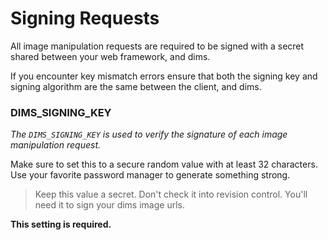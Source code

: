 # Signing Requests

All image manipulation requests are required to be signed with a secret
shared between your web framework, and dims.

If you encounter key mismatch errors ensure that both the signing key and signing algorithm are the
same between the client, and dims.

### DIMS_SIGNING_KEY

*The `DIMS_SIGNING_KEY` is used to verify the signature of each image manipulation request.*

Make sure to set this to a secure random value with at least 32 characters. Use your favorite
password manager to generate something strong.

> Keep this value a secret. Don't check it into revision control. You'll
> need it to sign your dims image urls.

**This setting is required.**
